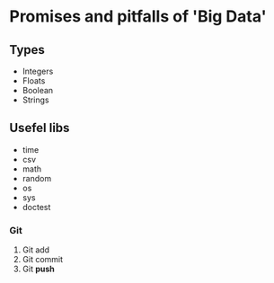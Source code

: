 # Promises and pitfalls of 'Big Data'

## Types

- Integers
- Floats
- Boolean
- Strings

## Usefel libs

- time
- csv
- math
- random
- os
- sys
- doctest

### Git

1. Git add
2. Git commit
3. Git **push**
